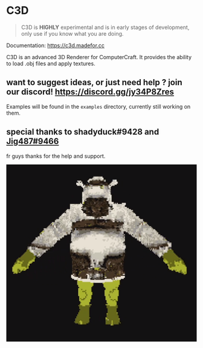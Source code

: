 # C3D
> C3D is **HIGHLY** experimental and is in early stages
> of development, only use if you know what you are doing.

Documentation: https://c3d.madefor.cc

C3D is an advanced 3D Renderer for ComputerCraft.
It provides the ability to load .obj files and apply textures.

## want to suggest ideas, or just need help ? join our discord! https://discord.gg/jy34P8Zres

Examples will be found in the `examples` directory, currently still working on them.

## special thanks to shadyduck#9428 and [Jig487#9466](https://github.com/jig487)
fr guys thanks for the help and support.

![3D shrek model with a texture](/shrek.png?raw=true "3D shrek model with a texture")
